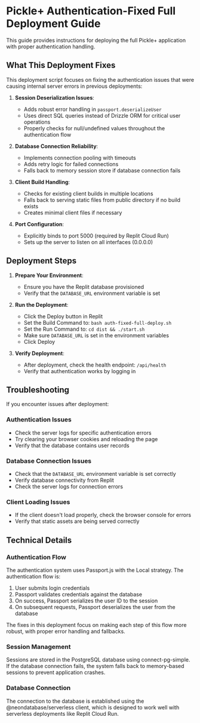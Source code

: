 # Pickle+ Authentication-Fixed Full Deployment Guide

This guide provides instructions for deploying the full Pickle+ application with proper authentication handling.

## What This Deployment Fixes

This deployment script focuses on fixing the authentication issues that were causing internal server errors in previous deployments:

1. **Session Deserialization Issues**:
   - Adds robust error handling in `passport.deserializeUser`
   - Uses direct SQL queries instead of Drizzle ORM for critical user operations
   - Properly checks for null/undefined values throughout the authentication flow

2. **Database Connection Reliability**:
   - Implements connection pooling with timeouts
   - Adds retry logic for failed connections
   - Falls back to memory session store if database connection fails

3. **Client Build Handling**:
   - Checks for existing client builds in multiple locations
   - Falls back to serving static files from public directory if no build exists
   - Creates minimal client files if necessary

4. **Port Configuration**:
   - Explicitly binds to port 5000 (required by Replit Cloud Run)
   - Sets up the server to listen on all interfaces (0.0.0.0)

## Deployment Steps

1. **Prepare Your Environment**:
   - Ensure you have the Replit database provisioned
   - Verify that the `DATABASE_URL` environment variable is set

2. **Run the Deployment**:
   - Click the Deploy button in Replit
   - Set the Build Command to: `bash auth-fixed-full-deploy.sh`
   - Set the Run Command to: `cd dist && ./start.sh`
   - Make sure `DATABASE_URL` is set in the environment variables
   - Click Deploy

3. **Verify Deployment**:
   - After deployment, check the health endpoint: `/api/health`
   - Verify that authentication works by logging in

## Troubleshooting

If you encounter issues after deployment:

### Authentication Issues
- Check the server logs for specific authentication errors
- Try clearing your browser cookies and reloading the page
- Verify that the database contains user records

### Database Connection Issues
- Check that the `DATABASE_URL` environment variable is set correctly
- Verify database connectivity from Replit
- Check the server logs for connection errors

### Client Loading Issues
- If the client doesn't load properly, check the browser console for errors
- Verify that static assets are being served correctly

## Technical Details

### Authentication Flow
The authentication system uses Passport.js with the Local strategy. The authentication flow is:

1. User submits login credentials
2. Passport validates credentials against the database
3. On success, Passport serializes the user ID to the session
4. On subsequent requests, Passport deserializes the user from the database

The fixes in this deployment focus on making each step of this flow more robust, with proper error handling and fallbacks.

### Session Management
Sessions are stored in the PostgreSQL database using connect-pg-simple. If the database connection fails, the system falls back to memory-based sessions to prevent application crashes.

### Database Connection
The connection to the database is established using the @neondatabase/serverless client, which is designed to work well with serverless deployments like Replit Cloud Run.
